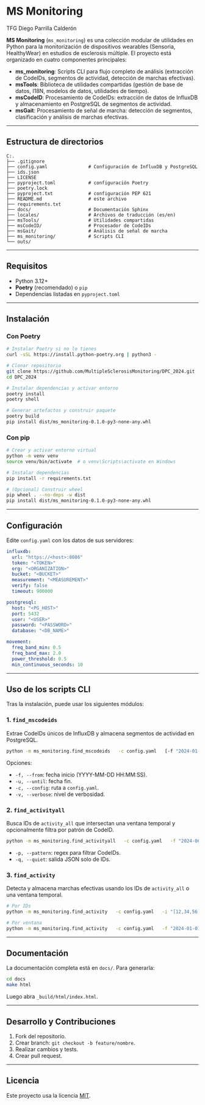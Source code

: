 # MS Monitoring

TFG Diego Parrilla Calderón

**MS Monitoring** (`ms_monitoring`) es una colección modular de utilidades en Python para la monitorización de dispositivos wearables (Sensoria, HealthyWear) en estudios de esclerosis múltiple. El proyecto está organizado en cuatro componentes principales:

- **ms_monitoring**: Scripts CLI para flujo completo de análisis (extracción de CodeIDs, segmentos de actividad, detección de marchas efectivas).
- **msTools**: Biblioteca de utilidades compartidas (gestión de base de datos, I18N, modelos de datos, utilidades de tiempo).
- **msCodeID**: Procesamiento de CodeIDs: extracción de datos de InfluxDB y almacenamiento en PostgreSQL de segmentos de actividad.
- **msGait**: Procesamiento de señal de marcha: detección de segmentos, clasificación y análisis de marchas efectivas.

---

## Estructura de directorios

```
C:.
├── .gitignore
├── config.yaml               # Configuración de InfluxDB y PostgreSQL
├── ids.json
├── LICENSE
├── pyproject.toml            # configuración Poetry
├── poetry.lock
├── pyproject.txt             # configuración PEP 621
├── README.md                 # este archivo
├── requirements.txt
├── docs/                     # Documentación Sphinx
├── locales/                  # Archivos de traducción (es/en)
├── msTools/                  # Utilidades compartidas
├── msCodeID/                 # Procesador de CodeIDs
├── msGait/                   # Análisis de señal de marcha
├── ms_monitoring/            # Scripts CLI
└── outs/
```

---

## Requisitos

- Python 3.12+  
- **Poetry** (recomendado) o `pip`  
- Dependencias listadas en `pyproject.toml` 

---

## Instalación

### Con Poetry

```bash
# Instalar Poetry si no lo tienes
curl -sSL https://install.python-poetry.org | python3 -

# Clonar repositorio
git clone https://github.com/MultipleSclerosisMonitoring/DPC_2024.git
cd DPC_2024

# Instalar dependencias y activar entorno
poetry install
poetry shell

# Generar artefactos y construir paquete
poetry build
pip install dist/ms_monitoring-0.1.0-py3-none-any.whl
```

### Con pip

```bash
# Crear y activar entorno virtual
python -m venv venv
source venv/bin/activate  # o venv\Scripts\activate en Windows

# Instalar dependencias
pip install -r requirements.txt

# (Opcional) Construir wheel
pip wheel . --no-deps -w dist
pip install dist/ms_monitoring-0.1.0-py3-none-any.whl
```

---

## Configuración

Edite `config.yaml` con los datos de sus servidores:

```yaml
influxdb:
  url: "https://<host>:8086"
  token: "<TOKEN>"
  org: "<ORGANIZATION>"
  bucket: "<BUCKET>"
  measurement: "<MEASUREMENT>"
  verify: false
  timeout: 900000

postgresql:
  host: "<PG_HOST>"
  port: 5432
  user: "<USER>"
  password: "<PASSWORD>"
  database: "<DB_NAME>"

movement:
  freq_band_min: 0.5
  freq_band_max: 2.0
  power_threshold: 0.5
  min_continuous_seconds: 10
```

---

## Uso de los scripts CLI

Tras la instalación, puede usar los siguientes módulos:

### 1. `find_mscodeids`

Extrae CodeIDs únicos de InfluxDB y almacena segmentos de actividad en PostgreSQL.

```bash
python -m ms_monitoring.find_mscodeids   -c config.yaml   [-f "2024-01-01 00:00:00" -u "2024-12-31 23:59:59"]   [-v 1]
```

Opciones:
- `-f, --from`: fecha inicio (YYYY-MM-DD HH:MM:SS).  
- `-u, --until`: fecha fin.  
- `-c, --config`: ruta a `config.yaml`.  
- `-v, --verbose`: nivel de verbosidad.

### 2. `find_activityall`

Busca IDs de `activity_all` que intersectan una ventana temporal y opcionalmente filtra por patrón de CodeID.

```bash
python -m ms_monitoring.find_activityall   -c config.yaml   -f "2024-06-01 00:00:00"   -u "2024-06-30 23:59:59"   [-p "^PATTERN"]   [-q]   [-v 1]
```

- `-p, --pattern`: regex para filtrar CodeIDs.  
- `-q, --quiet`: salida JSON solo de IDs.

### 3. `find_activity`

Detecta y almacena marchas efectivas usando los IDs de `activity_all` o una ventana temporal.

```bash
# Por IDs
python -m ms_monitoring.find_activity   -c config.yaml   -i "[12,34,56]"   [-v 2]

# Por ventana
python -m ms_monitoring.find_activity   -c config.yaml   -f "2024-01-01 00:00:00"   -u "2024-12-31 23:59:59"   [-v 1]
```

---

## Documentación

La documentación completa está en `docs/`. Para generarla:

```bash
cd docs
make html
```

Luego abra `_build/html/index.html`.

---

## Desarrollo y Contribuciones

1. Fork del repositorio.  
2. Crear branch: `git checkout -b feature/nombre`.  
3. Realizar cambios y tests.  
4. Crear pull request.

---

## Licencia

Este proyecto usa la licencia [MIT](LICENSE).  
